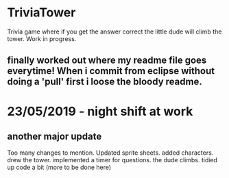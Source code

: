 # TriviaTower
Trivia game where if you get the answer correct the little dude will climb the tower. Work in progress.

## finally worked out where my readme file goes everytime! When i commit from eclipse without doing a 'pull' first i loose the bloody readme.

# 23/05/2019 - night shift at work
## another major update
Too many changes to mention. Updated sprite sheets. added characters. drew the tower. implemented a timer for questions. the dude climbs. tidied up code a bit (more to be done here)

